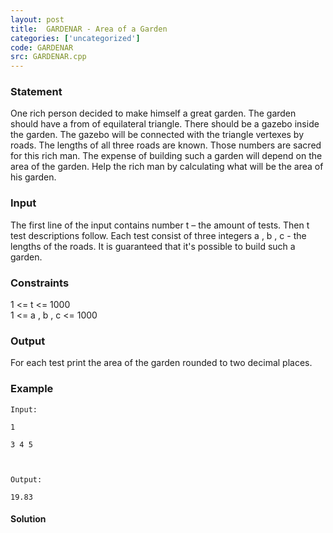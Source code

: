 ```yaml
---
layout: post
title:  GARDENAR - Area of a Garden
categories: ['uncategorized']
code: GARDENAR
src: GARDENAR.cpp
---
```


### **Statement**

One rich person decided to make himself a great garden. The garden should have
a from of equilateral triangle. There should be a gazebo inside the garden.
The gazebo will be connected with the triangle vertexes by roads. The lengths
of all three roads are known. Those numbers are sacred for this rich man. The
expense of building such a garden will depend on the area of the garden. Help
the rich man by calculating what will be the area of his garden.

### Input

The first line of the input contains number t – the amount of tests. Then
t test descriptions follow. Each test consist of three integers a ,
b , c \- the lengths of the roads. It is guaranteed that it's possible
to build such a garden.

### Constraints

1 <= t <= 1000  
1 <= a , b , c <= 1000

### Output

For each test print the area of the garden rounded to two decimal places.

### Example

    
    
    Input:
    1
    3 4 5
    
    Output:
    19.83
    



#### **Solution**



